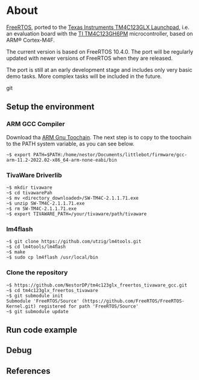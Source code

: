 # About
[FreeRTOS](http://www.freertos.org/), ported to the
[Texas Instruments TM4C123GLX Launchpad](http://www.ti.com/tool/ek-tm4c123gxl), 
i.e. an evaluation board with the 
[TI TM4C123GH6PM](http://www.ti.com/lit/ds/symlink/tm4c123gh6pm.pdf)
microcontroller, based on ARM&#xae; Cortex-M4F.

The current version is based on FreeRTOS 10.4.0. The port will be regularly
updated with newer versions of FreeRTOS when they are released.

The port is still at an early development stage and includes only very basic
demo tasks. More complex tasks will be included in the future.

git
## Setup the environment
<!-- * _Tiva&#x2122; C series TM4C123GLX Launchpad_
* A _Micro-B USB cable_, usually shipped with a Launchpad
* _[GNU Arm Embedded Toolchain](https://developer.arm.com/open-source/gnu-toolchain/gnu-rm/downloads)_,
based on GCC. See comments in _setenv.sh_ for more details about download and installation.
* _GNU Make_
* _[LM4Tools](https://github.com/utzig/lm4tools)_ or 
_[TI LMFlash Programmer](http://www.ti.com/tool/lmflashprogrammer)_ 
to upload images to the Launchpad
* Opt  -->

### ARM GCC Compiler

Download tha [ARM Gnu Toochain](https://developer.arm.com/downloads/-/arm-gnu-toolchain-downloads). The next step is to copy to the toochain to the PATH system variable, as you can see below.

```console
~$ export PATH=$PATH:/home/nestor/Documents/littlebot/firmware/gcc-arm-11.2-2022.02-x86_64-arm-none-eabi/bin
  ```


### TivaWare Driverlib

  ```console
~$ mkdir tivaware
~$ cd tivawarePah
~$ mv <directory_downloaded>/SW-TM4C-2.1.1.71.exe
~$ unzip SW-TM4C-2.1.1.71.exe
~$ rm SW-TM4C-2.1.1.71.exe
~$ export TIVAWARE_PATH=/your/tivaware/path/tivaware
```

### lm4flash

```console
~$ git clone https://github.com/utzig/lm4tools.git
~$ cd lm4tools/lm4ﬂash
~$ make
~$ sudo cp lm4flash /usr/local/bin
```

### Clone the repository

```console
~$ https://github.com/NestorDP/tm4c123glx_freertos_tivaware_gcc.git
~$ cd tm4c123glx_freertos_tivaware
~$ git submodule init
Submodule 'FreeRTOS/Source' (https://github.com/FreeRTOS/FreeRTOS-Kernel.git) registered for path 'FreeRTOS/Source'
~$ git submodule update
```

## Run code example

## Debug

## References
